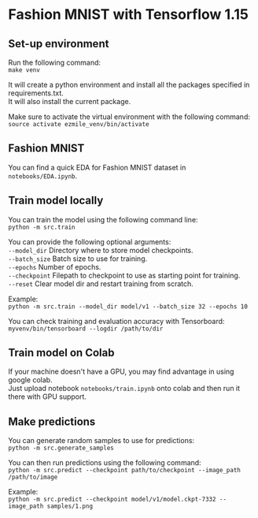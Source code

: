 # Fashion MNIST with Tensorflow 1.15

## Set-up environment

Run the following command:<br/>
```make venv```

It will create a python environment and install all the packages specified in requirements.txt.<br/>
It will also install the current package.<br/>

Make sure to activate the virtual environment with the following command:<br/>
```source activate ezmile_venv/bin/activate```

## Fashion MNIST

You can find a quick EDA for Fashion MNIST dataset in ```notebooks/EDA.ipynb```.

## Train model locally

You can train the model using the following command line:<br/>
```python -m src.train```<br/>

You can provide the following optional arguments:<br/>
 ```--model_dir``` Directory where to store model checkpoints.<br/>
 ```--batch_size``` Batch size to use for training.<br/>
 ```--epochs``` Number of epochs.<br/>
 ```--checkpoint``` Filepath to checkpoint to use as starting point for training.<br/>
 ```--reset``` Clear model dir and restart training from scratch.<br/>

Example:<br/>
```python -m src.train --model_dir model/v1 --batch_size 32 --epochs 10```

You can check training and evaluation accuracy with Tensorboard:<br/>
```myvenv/bin/tensorboard --logdir /path/to/dir```<br/>

## Train model on Colab

If your machine doesn't have a GPU, you may find advantage in using google colab.<br/>
Just upload notebook ```notebooks/train.ipynb``` onto colab and then run it there with GPU support.

## Make predictions

You can generate random samples to use for predictions:<br/>
```python -m src.generate_samples```

You can then run predictions using the following command:<br/>
```python -m src.predict --checkpoint path/to/checkpoint --image_path /path/to/image```

Example:<br/>
```python -m src.predict --checkpoint model/v1/model.ckpt-7332 --image_path samples/1.png```
